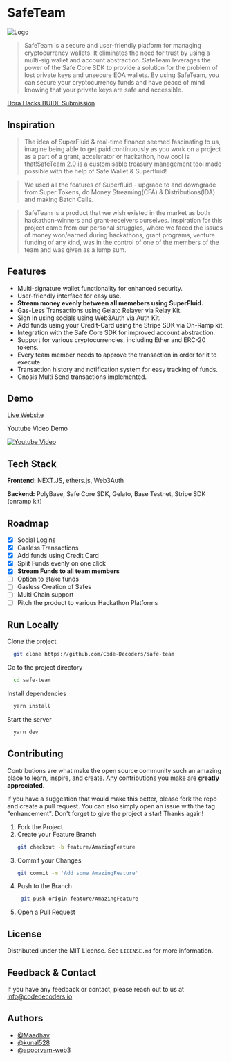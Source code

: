 
# SafeTeam

![Logo](https://i.imgur.com/TSh8KKs.png)
> SafeTeam is a secure and user-friendly platform for managing cryptocurrency wallets.
> It eliminates the need for trust by using a multi-sig wallet and account abstraction.
> SafeTeam leverages the power of the Safe Core SDK to provide a solution for the problem of lost private keys and unsecure EOA wallets.
> By using SafeTeam, you can secure your cryptocurrency funds and have peace of mind knowing that your private keys are safe and accessible.

[Dora Hacks BUIDL Submission](https://dorahacks.io/buidl/4765)

## Inspiration

> The idea of SuperFluid & real-time finance seemed fascinating to us, imagine being able to get paid continuously as you work on a project as a part of a grant, accelerator or hackathon, how cool is that!SafeTeam 2.0 is a customisable treasury management tool made possible with the help of Safe Wallet & Superfluid!

> We used all the features of Superfluid - upgrade to and downgrade from Super Tokens, do Money Streaming(CFA) & Distributions(IDA) and making Batch Calls.

> SafeTeam is a product that we wish existed in the market as both hackathon-winners and grant-receivers ourselves. Inspiration for this project came from our personal struggles, where we faced the issues of money won/earned during hackathons, grant programs, venture funding of any kind, was in the control of one of the members of the team and was given as a lump sum.
 
## Features

- Multi-signature wallet functionality for enhanced security.
- User-friendly interface for easy use.
- **Stream money evenly between all memebers using SuperFluid.**
- Gas-Less Transactions using Gelato Relayer via Relay Kit.
- Sign In using socials using Web3Auth via Auth Kit.
- Add funds using your Credit-Card using the Stripe SDK via On-Ramp kit.
- Integration with the Safe Core SDK for improved account abstraction.
- Support for various cryptocurrencies, including Ether and ERC-20 tokens.
- Every team member needs to approve the transaction in order for it to execute.
- Transaction history and notification system for easy tracking of funds.
- Gnosis Multi Send transactions implemented. 

## Demo

[Live Website](https://safeteam.netlify.app/)

Youtube Video Demo

[![Youtube Video](https://img.youtube.com/vi/f7KOdOTYDXY/sddefault.jpg)](https://youtu.be/f7KOdOTYDXY)



## Tech Stack

**Frontend:** NEXT.JS, ethers.js, Web3Auth

**Backend:** PolyBase, Safe Core SDK, Gelato, Base Testnet, Stripe SDK (onramp kit)
## Roadmap

- [x]  Social Logins
- [x]  Gasless Transactions
- [x]  Add funds using Credit Card
- [x]  Split Funds evenly on one click
- [x]  **Stream Funds to all team members**
- [ ]  Option to stake funds
- [ ]  Gasless Creation of Safes
- [ ]  Multi Chain support
- [ ]  Pitch the product to various Hackathon Platforms

## Run Locally

Clone the project

```bash
  git clone https://github.com/Code-Decoders/safe-team
```

Go to the project directory

```bash
  cd safe-team
```

Install dependencies

```bash
  yarn install
```

Start the server

```bash
  yarn dev
```


## Contributing

Contributions are what make the open source community such an amazing place to learn, inspire, and create. Any contributions you make are **greatly appreciated**.

If you have a suggestion that would make this better, please fork the repo and create a pull request. You can also simply open an issue with the tag "enhancement".
Don't forget to give the project a star! Thanks again!

1. Fork the Project
2. Create your Feature Branch
   ```sh
   git checkout -b feature/AmazingFeature
   ```
3. Commit your Changes 
    ```sh
    git commit -m 'Add some AmazingFeature'
    ```
4. Push to the Branch 
   ```sh
    git push origin feature/AmazingFeature
    ```
6. Open a Pull Request

## License

Distributed under the MIT License. See `LICENSE.md` for more information.
    
## Feedback & Contact

If you have any feedback or contact, please reach out to us at info@codedecoders.io


## Authors

- [@Maadhav](https://www.github.com/Maadhav)
- [@kunal528](https://www.github.com/kunal528)
- [@apoorvam-web3](https://www.github.com/apoorvam-web3)

